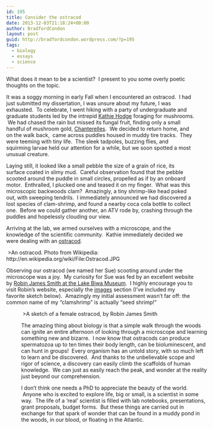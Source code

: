```yaml
---
id: 195
title: Consider the ostracod
date: 2013-12-03T21:18:24+00:00
author: BradfordCondon
layout: post
guid: http://bradfordcondon.wordpress.com/?p=195
tags:
  - biology
  - essays
  - science
---
```

What does it mean to be a scientist?  I present to you some overly poetic thoughts on the topic.

It was a soggy morning in early Fall when I encountered an ostracod.  I had just submitted my dissertation, I was unsure about my future, I was exhausted.  To celebrate, I went hiking with a party of undergraduate and graduate students led by the intrepid [Kathie Hodge](http://www.plantpath.cornell.edu/labs/hodge/) foraging for mushrooms.  We had chased the rain but missed its fungal fruit, finding only a small handful of mushroom gold, [Chanterelles](http://en.wikipedia.org/wiki/Chanterelle).  We decided to return home, and on the walk back,  came across puddles housed in muddy tire tracks.  They were teeming with tiny life.  The sleek tadpoles, buzzing flies, and squirming larvae held our attention for a while, but we soon spotted a most unusual creature.

Laying still, it looked like a small pebble the size of a grain of rice, its surface coated in slimy mud.  Careful observation found that the pebble scooted around the puddle in small circles, propelled as if by an onboard motor.  Enthralled, I plucked one and teased it on my finger.  What was this microscopic backwoods clam?  Amazingly, a tiny shrimp-like head poked out, with sweeping tendrils.  I immediately announced we had discovered a lost species of clam-shrimp, and found a nearby coca cola bottle to collect one.  Before we could gather another, an ATV rode by, crashing through the puddles and hopelessly clouding our view.

Arriving at the lab, we armed ourselves with a microscope, and the knowledge of the scientific community.  Kathie immediately decided we were dealing with an [ostracod](http://en.wikipedia.org/wiki/Ostracod).

<img alt="" src="https://i0.wp.com/upload.wikimedia.org/wikipedia/commons/thumb/9/93/Ostracod.JPG/800px-Ostracod.JPG?resize=800%2C595" data-recalc-dims="1" />
>An ostracod. Photo from Wikipedia: http://en.wikipedia.org/wiki/File:Ostracod.JPG

Observing our ostracod (we named her Sue) scooting around under the microscope was a joy.  My curiosity for Sue was fed by an excellent website by [Robin James Smith at the Lake Biwa Museum](http://www.lbm.go.jp/smith/facts.html).  I highly encourage you to visit Robin&#8217;s website, especially the [images](http://www.lbm.go.jp/smith/photos.html) section (I&#8217;ve included my favorite sketch below).  Amazingly my initial assessment wasn&#8217;t far off: the common name of my &#8220;clamshrimp&#8221; is actually &#8220;seed shrimp!&#8221;<figure style="width: 500px" class="wp-caption alignnone">

<img alt="" src="https://i0.wp.com/www.lbm.go.jp/smith/images/limnocythere2.png?resize=500%2C377" data-recalc-dims="1" />
>A sketch of a female ostracod, by Robin James Smith

The amazing thing about biology is that a simple walk through the woods can ignite an entire afternoon of looking through a microscope and learning something new and bizarre.  I now know that ostracods can produce spermatozoa up to ten times their body length, can be bioluminescent, and can hunt in groups!  Every organism has an untold story, with so much left to learn and be discovered.  And thanks to the unbelievable scope and rigor of science, a discovery can easily climb the scaffolds of human knowledge.  We can just as easily reach the peak, and wonder at the reality just beyond our comprehension.

I don&#8217;t think one needs a PhD to appreciate the beauty of the world.  Anyone who is excited to explore life, big or small, is a scientist in some way.  The life of a &#8216;real&#8217; scientist is filled with lab notebooks, presentations, grant proposals, budget forms.  But these things are carried out in exchange for that spark of wonder that can be found in a muddy pond in the woods, in our blood, or floating in the Atlantic.